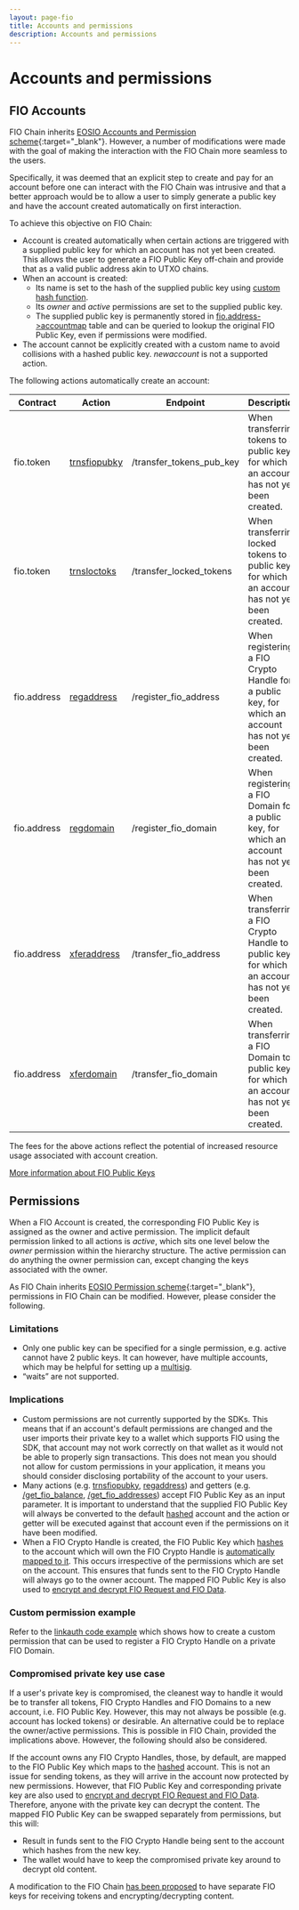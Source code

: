 ```yaml
---
layout: page-fio
title: Accounts and permissions
description: Accounts and permissions
---
```

# Accounts and permissions

## FIO Accounts
FIO Chain inherits [EOSIO Accounts and Permission scheme](https://developers.eos.io/welcome/v2.0/protocol-guides/accounts_and_permissions){:target="_blank"}. However, a number of modifications were made with the goal of making the interaction with the FIO Chain more seamless to the users.

Specifically, it was deemed that an explicit step to create and pay for an account before one can interact with the FIO Chain was intrusive and that a better approach would be to allow a user to simply generate a public key and have the account created automatically on first interaction.

To achieve this objective on FIO Chain:
* Account is created automatically when certain actions are triggered with a supplied public key for which an account has not yet been created. This allows the user to generate a FIO Public Key off-chain and provide that as a valid public address akin to UTXO chains.
* When an account is created:
  * Its name is set to the hash of the supplied public key using [custom hash function]({{site.baseurl}}/docs/recipes/actor-account).
  * Its _owner_ and _active_ permissions are set to the supplied public key.
  * The supplied public key is permanently stored in [fio.address->accountmap](https://fio.bloks.io/contract?tab=Tables&account=fio.address&scope=fio.address&limit=100&table=accountmap) table and can be queried to lookup the original FIO Public Key, even if permissions were modified.
* The account cannot be explicitly created with a custom name to avoid collisions with a hashed public key. _newaccount_ is not a supported action.

The following actions automatically create an account:

|Contract|Action|Endpoint|Description|
|---|---|---|---|
|fio.token|[trnsfiopubky]({{site.baseurl}}/pages/api/fio-api/#options-trnsfiopubky)|/transfer_tokens_pub_key|When transferring tokens to a public key, for which an account has not yet been created.|
|fio.token|[trnsloctoks]({{site.baseurl}}/pages/api/fio-api/#options-trnsloctoks)|/transfer_locked_tokens|When transferring locked tokens to a public key, for which an account has not yet been created.|
|fio.address|[regaddress]({{site.baseurl}}/pages/api/fio-api/#options-regaddress)|/register_fio_address|When registering a FIO Crypto Handle for a public key, for which an account has not yet been created.|
|fio.address|[regdomain]({{site.baseurl}}/pages/api/fio-api/#options-regdomain)|/register_fio_domain|When registering a FIO Domain for a public key, for which an account has not yet been created.|
|fio.address|[xferaddress]({{site.baseurl}}/pages/api/fio-api/#options-xferaddress)|/transfer_fio_address|When transferring a FIO Crypto Handle to a public key, for which an account has not yet been created.|
|fio.address|[xferdomain]({{site.baseurl}}/pages/api/fio-api/#options-xferdomain)|/transfer_fio_domain|When transferring a FIO Domain to a public key, for which an account has not yet been created.|

The fees for the above actions reflect the potential of increased resource usage associated with account creation.

[More information about FIO Public Keys]({{site.baseurl}}/docs/fio-protocol/keys)

## Permissions
When a FIO Account is created, the corresponding FIO Public Key is assigned as the owner and active permission. The implicit default permission linked to all actions is *active*, which sits one level below the *owner* permission within the hierarchy structure. The active permission can do anything the owner permission can, except changing the keys associated with the owner. 

As FIO Chain inherits [EOSIO Permission scheme](https://developers.eos.io/welcome/v2.0/protocol-guides/accounts_and_permissions){:target="_blank"}, permissions in FIO Chain can be modified. However, please consider the following.

### Limitations
* Only one public key can be specified for a single permission, e.g. active cannot have 2 public keys. It can however, have multiple accounts, which may be helpful for setting up a [multisig]({{site.baseurl}}/docs/fio-protocol/multisig).
* “waits” are not supported.

### Implications
* Custom permissions are not currently supported by the SDKs. This means that if an account's default permissions are changed and the user imports their private key to a wallet which supports FIO using the SDK, that account may not work correctly on that wallet as it would not be able to properly sign transactions. This does not mean you should not allow for custom permissions in your application, it means you should consider disclosing portability of the account to your users.
* Many actions (e.g. [trnsfiopubky]({{site.baseurl}}/pages/api/fio-api/#options-trnsfiopubky), [regaddress]({{site.baseurl}}/pages/api/fio-api/#options-regaddress)) and getters (e.g. [/get_fio_balance]({{site.baseurl}}/pages/api/fio-api/#post-/get_fio_balance), [/get_fio_addresses]({{site.baseurl}}/pages/api/fio-api/#post-/get_fio_addresses)) accept FIO Public Key as an input parameter. It is important to understand that the supplied FIO Public Key will always be converted to the default [hashed]({{site.baseurl}}/docs/integration-guide/handle-genactor) account and the action or getter will be executed against that account even if the permissions on it have been modified.
* When a FIO Crypto Handle is created, the FIO Public Key which [hashes]({{site.baseurl}}/docs/integration-guide/handle-genactor) to the account which will own the FIO Crypto Handle is [automatically mapped to it]({{site.baseurl}}/docs/integration-guide/handle-mapping#fio-public-key-mapping). This occurs irrespective of the permissions which are set on the account. This ensures that funds sent to the FIO Crypto Handle will always go to the owner account. The mapped FIO Public Key is also used to [encrypt and decrypt FIO Request and FIO Data]({{site.baseurl}}/docs/general-functions/encryption).

### Custom permission example
Refer to the [linkauth code example]({{site.baseurl}}/docs/recipes/linkauth) which shows how to create a custom permission that can be used to register a FIO Crypto Handle on a private FIO Domain.

### Compromised private key use case
If a user's private key is compromised, the cleanest way to handle it would be to transfer all tokens, FIO Crypto Handles and FIO Domains to a new account, i.e. FIO Public Key. However, this may not always be possible (e.g. account has locked tokens) or desirable. An alternative could be to replace the owner/active permissions. This is possible in FIO Chain, provided the implications above. However, the following should also be considered.

If the account owns any FIO Crypto Handles, those, by default, are mapped to the FIO Public Key which maps to the [hashed]({{site.baseurl}}/docs/integration-guide/handle-genactor) account. This is not an issue for sending tokens, as they will arrive in the account now protected by new permissions. However, that FIO Public Key and corresponding private key are also used to [encrypt and decrypt FIO Request and FIO Data]({{site.baseurl}}/docs/general-functions/encryption). Therefore, anyone with the private key can decrypt the content. The mapped FIO Public Key can be swapped separately from permissions, but this will:
* Result in funds sent to the FIO Crypto Handle being sent to the account which hashes from the new key.
* The wallet would have to keep the compromised private key around to decrypt old content.

A modification to the FIO Chain [has been proposed](https://fioprotocol.atlassian.net/browse/WP-221) to have separate FIO keys for receiving tokens and encrypting/decrypting content.
